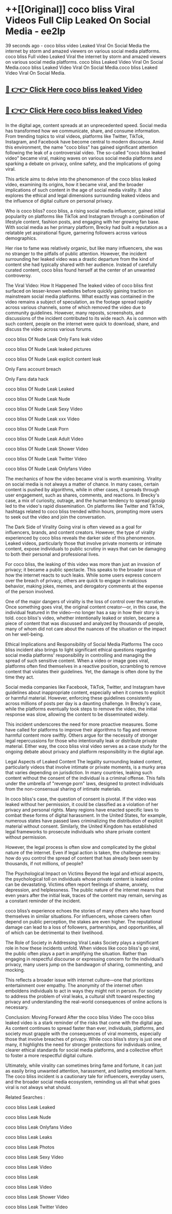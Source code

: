 # ++[[Original]] coco bliss Viral Videos Full Clip Leaked On Social Media - ee2lp<br>

39 seconds ago - coco bliss video Leaked Viral On Social Media the internet by storm and amazed viewers on various social media platforms.
coco bliss Full video Leaked Viral the internet by storm and amazed viewers on various social media platforms. coco bliss Leaked Video Viral On Social Media.coco bliss Leaked Video Viral On Social Media.coco bliss Leaked Video Viral On Social Media.<br>


## [🔴 👉👉 Click Here coco bliss leaked Video ](https://onlyclips.site?title=coco_bliss&ref=git)

## [🔴 👉👉 Click Here coco bliss leaked Video ](https://onlyclips.site?title=coco_bliss&ref=git)

In the digital age, content spreads at an unprecedented speed. Social media has transformed how we communicate, share, and consume information. From trending topics to viral videos, platforms like Twitter, TikTok, Instagram, and Facebook have become central to modern discourse. Amid this environment, the name "coco bliss" has gained significant attention following the leak of a controversial video. The so-called "coco bliss leaked video" became viral, making waves on various social media platforms and sparking a debate on privacy, online safety, and the implications of going viral.

This article aims to delve into the phenomenon of the coco bliss leaked video, examining its origins, how it became viral, and the broader implications of such content in the age of social media virality. It also explores the ethical and legal dimensions surrounding leaked videos and the influence of digital culture on personal privacy.

Who is coco bliss?
coco bliss, a rising social media influencer, gained initial popularity on platforms like TikTok and Instagram through a combination of lifestyle content, fashion posts, and engaging with her growing fan base. With social media as her primary platform, Brecky had built a reputation as a relatable yet aspirational figure, garnering followers across various demographics.

Her rise to fame was relatively organic, but like many influencers, she was no stranger to the pitfalls of public attention. However, the incident surrounding her leaked video was a drastic departure from the kind of content she had typically shared with her audience. Instead of carefully curated content, coco bliss found herself at the center of an unwanted controversy.

The Viral Video: How It Happened
The leaked video of coco bliss first surfaced on lesser-known websites before quickly gaining traction on mainstream social media platforms. What exactly was contained in the video remains a subject of speculation, as the footage spread rapidly across various channels, some of which removed the video due to community guidelines. However, many reposts, screenshots, and discussions of the incident contributed to its wide reach. As is common with such content, people on the internet were quick to download, share, and discuss the video across various forums.

coco bliss Of Nude Leak Only Fans leak video

coco bliss Of Nude Leak leaked pictures

coco bliss Of Nude Leak explicit content leak

Only Fans account breach

Only Fans data hack

coco bliss Of Nude Leak Leaked

coco bliss Of Nude Leak Nude

coco bliss Of Nude Leak Sexy Video

coco bliss Of Nude Leak xxx Video

coco bliss Of Nude Leak Porn

coco bliss Of Nude Leak Adult Video

coco bliss Of Nude Leak Shower Video

coco bliss Of Nude Leak Twitter Video

coco bliss Of Nude Leak Onlyfans Video

The mechanics of how the video became viral is worth examining. Virality on social media is not always a matter of chance. In many cases, certain content is pushed by algorithms, while in other cases, it spreads through user engagement, such as shares, comments, and reactions. In Brecky's case, a mix of curiosity, outrage, and the human tendency to spread gossip led to the video's rapid dissemination. On platforms like Twitter and TikTok, hashtags related to coco bliss trended within hours, prompting more users to seek out the video and join the conversation.

The Dark Side of Virality
Going viral is often viewed as a goal for influencers, brands, and content creators. However, the type of virality experienced by coco bliss reveals the darker side of this phenomenon. Leaked videos, particularly those that involve private moments or intimate content, expose individuals to public scrutiny in ways that can be damaging to both their personal and professional lives.

For coco bliss, the leaking of this video was more than just an invasion of privacy; it became a public spectacle. This speaks to the broader issue of how the internet reacts to such leaks. While some users express concern over the breach of privacy, others are quick to engage in malicious behavior, making jokes, memes, and derogatory comments at the expense of the person involved.

One of the major dangers of virality is the loss of control over the narrative. Once something goes viral, the original content creator—or, in this case, the individual featured in the video—no longer has a say in how their story is told. coco bliss's video, whether intentionally leaked or stolen, became a piece of content that was discussed and analyzed by thousands of people, many of whom did not care about the nuances of the situation or the impact on her well-being.

Ethical Implications and Responsibility of Social Media Platforms
The coco bliss incident also brings to light significant ethical questions regarding social media platforms' responsibility in controlling and managing the spread of such sensitive content. When a video or image goes viral, platforms often find themselves in a reactive position, scrambling to remove content that violates their guidelines. Yet, the damage is often done by the time they act.

Social media companies like Facebook, TikTok, Twitter, and Instagram have guidelines about inappropriate content, especially when it comes to explicit or harmful material. However, enforcing these guidelines consistently across millions of posts per day is a daunting challenge. In Brecky's case, while the platforms eventually took steps to remove the video, the initial response was slow, allowing the content to be disseminated widely.

This incident underscores the need for more proactive measures. Some have called for platforms to improve their algorithms to flag and remove harmful content more swiftly. Others argue for the necessity of stronger legal repercussions for those who intentionally leak or distribute private material. Either way, the coco bliss viral video serves as a case study for the ongoing debate about privacy and platform responsibility in the digital age.

Legal Aspects of Leaked Content
The legality surrounding leaked content, particularly videos that involve intimate or private moments, is a murky area that varies depending on jurisdiction. In many countries, leaking such content without the consent of the individual is a criminal offense. This falls under the umbrella of "revenge porn" laws, designed to protect individuals from the non-consensual sharing of intimate materials.

In coco bliss's case, the question of consent is pivotal. If the video was leaked without her permission, it could be classified as a violation of her privacy and personal rights. Many regions have enacted specific laws to combat these forms of digital harassment. In the United States, for example, numerous states have passed laws criminalizing the distribution of explicit material without consent. Similarly, the United Kingdom has established legal frameworks to prosecute individuals who share private content without permission.

However, the legal process is often slow and complicated by the global nature of the internet. Even if legal action is taken, the challenge remains: how do you control the spread of content that has already been seen by thousands, if not millions, of people?

The Psychological Impact on Victims
Beyond the legal and ethical aspects, the psychological toll on individuals whose private content is leaked online can be devastating. Victims often report feelings of shame, anxiety, depression, and helplessness. The public nature of the internet means that even years after the initial leak, traces of the content may remain, serving as a constant reminder of the incident.

coco bliss’s experience echoes the stories of many others who have found themselves in similar situations. For influencers, whose careers often depend on public perception, the stakes are even higher. The reputational damage can lead to a loss of followers, partnerships, and opportunities, all of which can be detrimental to their livelihood.

The Role of Society in Addressing Viral Leaks
Society plays a significant role in how these incidents unfold. When videos like coco bliss's go viral, the public often plays a part in amplifying the situation. Rather than engaging in respectful discourse or expressing concern for the individual’s privacy, many users jump on the bandwagon of sharing, commenting, and mocking.

This reflects a broader issue with internet culture—one that prioritizes entertainment over empathy. The anonymity of the internet often emboldens individuals to act in ways they might not in person. For society to address the problem of viral leaks, a cultural shift toward respecting privacy and understanding the real-world consequences of online actions is necessary.

Conclusion: Moving Forward After the coco bliss Video
The coco bliss leaked video is a stark reminder of the risks that come with the digital age. As content continues to spread faster than ever, individuals, platforms, and society must grapple with the consequences of viral moments, especially those that involve breaches of privacy. While coco bliss’s story is just one of many, it highlights the need for stronger protections for individuals online, clearer ethical standards for social media platforms, and a collective effort to foster a more respectful digital culture.

Ultimately, while virality can sometimes bring fame and fortune, it can just as easily bring unwanted attention, harassment, and lasting emotional harm. The coco bliss incident is a cautionary tale for influencers, everyday users, and the broader social media ecosystem, reminding us all that what goes viral is not always what should.

Related Searches :

coco bliss Leak Leaked

coco bliss Leak Nude

coco bliss Leak Onlyfans Video

coco bliss Leak Leaks

coco bliss Leak Photos

coco bliss Leak Sexy Video

coco bliss Leak Video

coco bliss Leak

coco bliss Leak Video

coco bliss Leak Shower Video

coco bliss Leak Twitter Video

